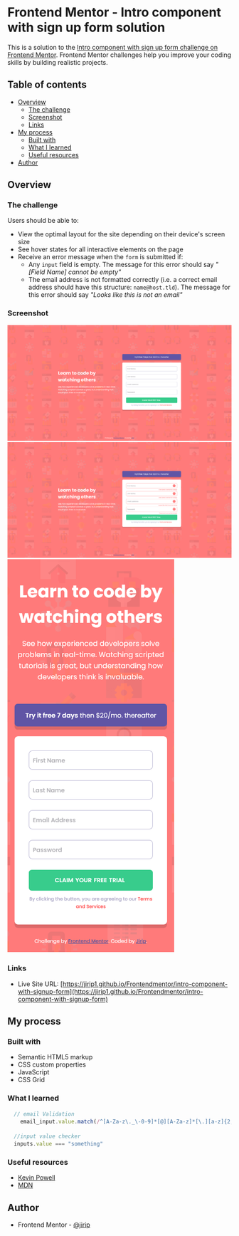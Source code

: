 # Frontend Mentor - Intro component with sign up form solution

This is a solution to the [Intro component with sign up form challenge on Frontend Mentor](https://www.frontendmentor.io/challenges/intro-component-with-signup-form-5cf91bd49edda32581d28fd1). Frontend Mentor challenges help you improve your coding skills by building realistic projects.

## Table of contents

- [Overview](#overview)
  - [The challenge](#the-challenge)
  - [Screenshot](#screenshot)
  - [Links](#links)
- [My process](#my-process)
  - [Built with](#built-with)
  - [What I learned](#what-i-learned)
  - [Useful resources](#useful-resources)
- [Author](#author)

## Overview

### The challenge

Users should be able to:

- View the optimal layout for the site depending on their device's screen size
- See hover states for all interactive elements on the page
- Receive an error message when the `form` is submitted if:
  - Any `input` field is empty. The message for this error should say *"[Field Name] cannot be empty"*
  - The email address is not formatted correctly (i.e. a correct email address should have this structure: `name@host.tld`). The message for this error should say *"Looks like this is not an email"*

### Screenshot

![desktop](./screenshots/solution-desktop-state-1.png)
![desktop](./screenshots/solution-desktop-state-2.png)
![mobile](./screenshots/solution-mobile.png)

### Links

- Live Site URL: [https://jirip1.github.io/Frontendmentor/intro-component-with-signup-form](https://jirip1.github.io/Frontendmentor/intro-component-with-signup-form)

## My process

### Built with

- Semantic HTML5 markup
- CSS custom properties
- JavaScript
- CSS Grid

### What I learned

```js
  // email Validation   
    email_input.value.match(/^[A-Za-z\._\-0-9]*[@][A-Za-z]*[\.][a-z]{2,4}$/)

  //input value checker
  inputs.value === "something"
```

### Useful resources

- [Kevin Powell](https://www.youtube.com/@KevinPowell)
- [MDN](https://developer.mozilla.org/en-US/)

## Author

- Frontend Mentor - [@jirip](https://www.frontendmentor.io/profile/JiriP1)  
